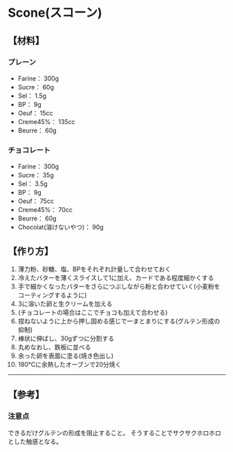 # Scone(スコーン)

## 【材料】
### プレーン
- Farine： 300g
- Sucre： 60g
- Sel： 1.5g
- BP：  9g
- Oeuf： 15cc
- Creme45%： 135cc
- Beurre： 60g
### チョコレート
- Farine： 300g
- Sucre： 35g
- Sel： 3.5g
- BP： 9g
- Oeuf： 75cc
- Creme45%： 70cc
- Beurre： 60g
- Chocolat(溶けないやつ)： 90g

## 【作り方】
1. 薄力粉、砂糖、塩、BPをそれぞれ計量して合わせておく
2. 冷えたバターを薄くスライスして1に加え、カードである程度細かくする
3. 手で細かくなったバターをさらにつぶしながら粉と合わせていく(小麦粉をコーティングするように)
4. 3に溶いた卵と生クリームを加える
5. (チョコレートの場合はここでチョコも加えて合わせる)
6. 捏ねないように上から押し固める感じで一まとまりにする(グルテン形成の抑制)
7. 棒状に伸ばし、30gずつに分割する
8. 丸めなおし、鉄板に並べる
9. 余った卵を表面に塗る(焼き色出し)
10. 180℃に余熱したオーブンで20分焼く

---

## 【参考】
### 注意点
できるだけグルテンの形成を阻止すること。
そうすることでサクサクホロホロとした触感となる。